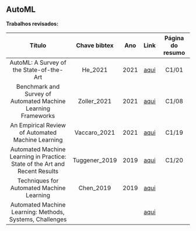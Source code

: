 ## AutoML

**Trabalhos revisados:**


| Título | Chave bibtex | Ano | Link | Página do resumo |
|:------:|:-------:|:---:|:----:|:----------------:|
|AutoML: A Survey of the State-of-the-Art|He_2021|2021|[aqui](https://arxiv.org/abs/1908.00709)|C1/01|
|Benchmark and Survey of Automated Machine Learning Frameworks|Zoller_2021|2021|[aqui](https://arxiv.org/abs/1904.12054)|C1/08|
|An Empirical Review of Automated Machine Learning|Vaccaro_2021|2021|[aqui](https://www.mdpi.com/2073-431X/10/1/11)|C1/19|
|Automated Machine Learning in Practice: State of the Art and Recent Results|Tuggener_2019|2019|[aqui](http://arxiv.org/abs/1907.08392)|C1/20|
|Techniques for Automated Machine Learning|Chen_2019|2019|[aqui](https://arxiv.org/abs/1907.08908)|        |
|Automated Machine Learning: Methods, Systems, Challenges|||[aqui](https://link.springer.com/book/10.1007/978-3-030-05318-5)|        |



